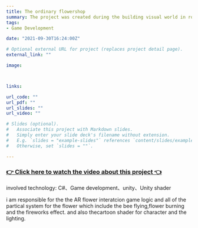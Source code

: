 ```yaml
---
title: The ordinary flowershop
summary: The project was created during the building visual world in round2.As an ordinary flowershop owner, you need to supply your wired customer with different kinds of flower bouquet. you will find out the customer 's needs in certain ways and cheer them up by giving them the flower! however,by giving the suitable flowers for each customers and cheering them up makes this ordinary flower shop extraordinary! 
tags:
- Game Development

date: "2021-09-30T16:24:00Z"

# Optional external URL for project (replaces project detail page).
external_link: ""

image:



links:

url_code: ""
url_pdf: ""
url_slides: ""
url_video: ""

# Slides (optional).
#   Associate this project with Markdown slides.
#   Simply enter your slide deck's filename without extension.
#   E.g. `slides = "example-slides"` references `content/slides/example-slides.md`.
#   Otherwise, set `slides = ""`.

---
```



### [👉 Click here to watch the video about this project 👈](https://www.youtube.com/watch?v=_2nRvd-yjBY)


involved technology: C#、Game development、unity、Unity shader


i am responsible for the the AR flower interatcion game logic and all of the partical system for the flower which include the bee flying,flower burning and the fireworks effect. and also thecartoon shader for character and the lighting.
